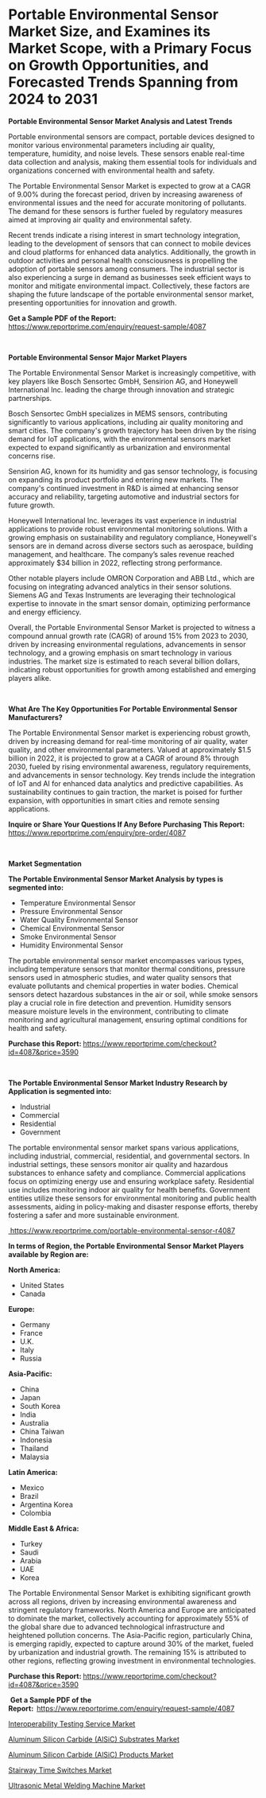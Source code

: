 <p><h1>Portable Environmental Sensor Market Size, and Examines its Market Scope, with a Primary Focus on Growth Opportunities, and Forecasted Trends Spanning from 2024 to 2031</h1></p><p><strong>Portable Environmental Sensor Market Analysis and Latest Trends</strong></p>
<p><p>Portable environmental sensors are compact, portable devices designed to monitor various environmental parameters including air quality, temperature, humidity, and noise levels. These sensors enable real-time data collection and analysis, making them essential tools for individuals and organizations concerned with environmental health and safety.</p><p>The Portable Environmental Sensor Market is expected to grow at a CAGR of 9.00% during the forecast period, driven by increasing awareness of environmental issues and the need for accurate monitoring of pollutants. The demand for these sensors is further fueled by regulatory measures aimed at improving air quality and environmental safety. </p><p>Recent trends indicate a rising interest in smart technology integration, leading to the development of sensors that can connect to mobile devices and cloud platforms for enhanced data analytics. Additionally, the growth in outdoor activities and personal health consciousness is propelling the adoption of portable sensors among consumers. The industrial sector is also experiencing a surge in demand as businesses seek efficient ways to monitor and mitigate environmental impact. Collectively, these factors are shaping the future landscape of the portable environmental sensor market, presenting opportunities for innovation and growth.</p></p>
<p><strong>Get a Sample PDF of the Report:&nbsp;</strong> <a href="https://www.reportprime.com/enquiry/request-sample/4087">https://www.reportprime.com/enquiry/request-sample/4087</a></p>
<p>&nbsp;</p>
<p><strong>Portable Environmental Sensor Major Market Players</strong></p>
<p><p>The Portable Environmental Sensor Market is increasingly competitive, with key players like Bosch Sensortec GmbH, Sensirion AG, and Honeywell International Inc. leading the charge through innovation and strategic partnerships.</p><p>Bosch Sensortec GmbH specializes in MEMS sensors, contributing significantly to various applications, including air quality monitoring and smart cities. The company's growth trajectory has been driven by the rising demand for IoT applications, with the environmental sensors market expected to expand significantly as urbanization and environmental concerns rise.</p><p>Sensirion AG, known for its humidity and gas sensor technology, is focusing on expanding its product portfolio and entering new markets. The company's continued investment in R&D is aimed at enhancing sensor accuracy and reliability, targeting automotive and industrial sectors for future growth.</p><p>Honeywell International Inc. leverages its vast experience in industrial applications to provide robust environmental monitoring solutions. With a growing emphasis on sustainability and regulatory compliance, Honeywell's sensors are in demand across diverse sectors such as aerospace, building management, and healthcare. The company’s sales revenue reached approximately $34 billion in 2022, reflecting strong performance.</p><p>Other notable players include OMRON Corporation and ABB Ltd., which are focusing on integrating advanced analytics in their sensor solutions. Siemens AG and Texas Instruments are leveraging their technological expertise to innovate in the smart sensor domain, optimizing performance and energy efficiency.</p><p>Overall, the Portable Environmental Sensor Market is projected to witness a compound annual growth rate (CAGR) of around 15% from 2023 to 2030, driven by increasing environmental regulations, advancements in sensor technology, and a growing emphasis on smart technology in various industries. The market size is estimated to reach several billion dollars, indicating robust opportunities for growth among established and emerging players alike.</p></p>
<p>&nbsp;</p>
<p><strong>What Are The Key Opportunities For Portable Environmental Sensor Manufacturers?</strong></p>
<p><p>The Portable Environmental Sensor market is experiencing robust growth, driven by increasing demand for real-time monitoring of air quality, water quality, and other environmental parameters. Valued at approximately $1.5 billion in 2022, it is projected to grow at a CAGR of around 8% through 2030, fueled by rising environmental awareness, regulatory requirements, and advancements in sensor technology. Key trends include the integration of IoT and AI for enhanced data analytics and predictive capabilities. As sustainability continues to gain traction, the market is poised for further expansion, with opportunities in smart cities and remote sensing applications.</p></p>
<p><strong>Inquire or Share Your Questions If Any Before Purchasing This Report:</strong> <a href="https://www.reportprime.com/enquiry/pre-order/4087">https://www.reportprime.com/enquiry/pre-order/4087</a></p>
<p>&nbsp;</p>
<p><strong>Market Segmentation</strong></p>
<p><strong>The Portable Environmental Sensor Market Analysis by types is segmented into:</strong></p>
<p><ul><li>Temperature Environmental Sensor</li><li>Pressure Environmental Sensor</li><li>Water Quality Environmental Sensor</li><li>Chemical Environmental Sensor</li><li>Smoke Environmental Sensor</li><li>Humidity Environmental Sensor</li></ul></p>
<p><p>The portable environmental sensor market encompasses various types, including temperature sensors that monitor thermal conditions, pressure sensors used in atmospheric studies, and water quality sensors that evaluate pollutants and chemical properties in water bodies. Chemical sensors detect hazardous substances in the air or soil, while smoke sensors play a crucial role in fire detection and prevention. Humidity sensors measure moisture levels in the environment, contributing to climate monitoring and agricultural management, ensuring optimal conditions for health and safety.</p></p>
<p><strong>Purchase this Report:&nbsp;</strong><a href="https://www.reportprime.com/checkout?id=4087&price=3590">https://www.reportprime.com/checkout?id=4087&price=3590</a></p>
<p>&nbsp;</p>
<p><strong>The Portable Environmental Sensor Market Industry Research by Application is segmented into:</strong></p>
<p><ul><li>Industrial</li><li>Commercial</li><li>Residential</li><li>Government</li></ul></p>
<p><p>The portable environmental sensor market spans various applications, including industrial, commercial, residential, and governmental sectors. In industrial settings, these sensors monitor air quality and hazardous substances to enhance safety and compliance. Commercial applications focus on optimizing energy use and ensuring workplace safety. Residential use includes monitoring indoor air quality for health benefits. Government entities utilize these sensors for environmental monitoring and public health assessments, aiding in policy-making and disaster response efforts, thereby fostering a safer and more sustainable environment.</p></p>
<p><a href="https://www.reportprime.com/portable-environmental-sensor-r4087">&nbsp;https://www.reportprime.com/portable-environmental-sensor-r4087</a></p>
<p><strong>In terms of Region, the Portable Environmental Sensor Market Players available by Region are:</strong></p>
<p>
    <p> <strong> North America: </strong>
        <ul>
            <li>United States</li>
            <li>Canada</li>
        </ul>
        </p> 
    <p> <strong> Europe: </strong>
        <ul>
            <li>Germany</li>
            <li>France</li>
            <li>U.K.</li>
            <li>Italy</li>
            <li>Russia</li>
        </ul>
        </p> 
    <p> <strong> Asia-Pacific: </strong>
        <ul>
            <li>China</li>
            <li>Japan</li>
            <li>South Korea</li>
            <li>India</li>
            <li>Australia</li>
            <li>China Taiwan</li>
            <li>Indonesia</li>
            <li>Thailand</li>
            <li>Malaysia</li>
        </ul>
        </p> 
    <p> <strong> Latin America: </strong>
        <ul>
            <li>Mexico</li>
            <li>Brazil</li>
            <li>Argentina Korea</li>
            <li>Colombia</li>
        </ul>
        </p> 
    <p> <strong> Middle East & Africa: </strong>
        <ul>
            <li>Turkey</li>
            <li>Saudi</li>
            <li>Arabia</li>
            <li>UAE</li>
            <li>Korea</li>
        </ul>
    </p>
    </p>
<p><p>The Portable Environmental Sensor Market is exhibiting significant growth across all regions, driven by increasing environmental awareness and stringent regulatory frameworks. North America and Europe are anticipated to dominate the market, collectively accounting for approximately 55% of the global share due to advanced technological infrastructure and heightened pollution concerns. The Asia-Pacific region, particularly China, is emerging rapidly, expected to capture around 30% of the market, fueled by urbanization and industrial growth. The remaining 15% is attributed to other regions, reflecting growing investment in environmental technologies.</p></p>
<p><strong>Purchase this Report: </strong><a href="https://www.reportprime.com/checkout?id=4087&price=3590">https://www.reportprime.com/checkout?id=4087&price=3590</a></p>
<p>&nbsp;<strong>Get a Sample PDF of the Report:&nbsp;&nbsp;</strong><a href="https://www.reportprime.com/enquiry/request-sample/4087">https://www.reportprime.com/enquiry/request-sample/4087</a></p>
<p><strong></strong></p>
<p><p><a href="https://www.linkedin.com/pulse/interoperability-testing-service-market-segmentation-geographical-0wrye?trackingId=inQtJ%2BvyScmVc%2FJXna6a3w%3D%3D">Interoperability Testing Service Market</a></p><p><a href="https://issuu.com/reportprime-2/docs/aluminum-silicon-carbide-alsic-subs_627da6a97de1e2">Aluminum Silicon Carbide (AlSiC) Substrates Market</a></p><p><a href="https://issuu.com/reportprime-2/docs/aluminum-silicon-carbide-alsic-prod_2ec69aa2548888">Aluminum Silicon Carbide (AlSiC) Products Market</a></p><p><a href="https://github.com/AKSHATREPORTPRIME/Market-Research-Report-List-6/blob/main/stairway-time-switches-market.md">Stairway Time Switches Market</a></p><p><a href="https://www.linkedin.com/pulse/global-ultrasonic-metal-welding-machine-market-status-ijbpc?trackingId=IV88i9avRmeR%2F7JMMxZqSQ%3D%3D">Ultrasonic Metal Welding Machine Market</a></p></p>